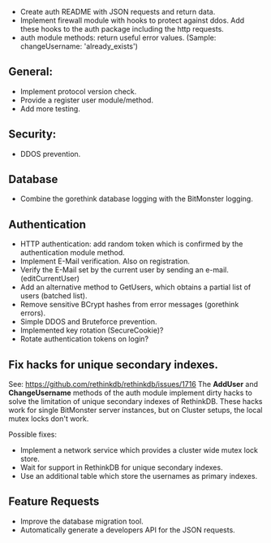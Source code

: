 - Create auth README with JSON requests and return data.
- Implement firewall module with hooks to protect against ddos. Add these hooks to the auth package including the http requests.
- auth module methods: return useful error values. (Sample: changeUsername: 'already_exists')

## General:
- Implement protocol version check.
- Provide a register user module/method.
- Add more testing.

## Security:
- DDOS prevention.

## Database
- Combine the gorethink database logging with the BitMonster logging.

## Authentication
- HTTP authentication: add random token which is confirmed by the authentication module method.
- Implement E-Mail verification. Also on registration.
- Verify the E-Mail set by the current user by sending an e-mail. (editCurrentUser)
- Add an alternative method to GetUsers, which obtains a partial list of users (batched list).
- Remove sensitive BCrypt hashes from error messages (gorethink errors).
- Simple DDOS and Bruteforce prevention.
- Implemented key rotation (SecureCookie)?
- Rotate authentication tokens on login?

## Fix hacks for unique secondary indexes.
See: https://github.com/rethinkdb/rethinkdb/issues/1716
The **AddUser** and **ChangeUsername** methods of the auth module implement dirty hacks to solve the limitation of unique secondary indexes of RethinkDB. These hacks work for single BitMonster server instances, but on Cluster setups, the local mutex locks don't work.

Possible fixes:
- Implement a network service which provides a cluster wide mutex lock store.
- Wait for support in RethinkDB for unique secondary indexes.
- Use an additional table which store the usernames as primary indexes.

## Feature Requests
- Improve the database migration tool.
- Automatically generate a developers API for the JSON requests.
